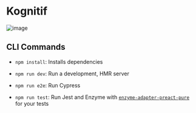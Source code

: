 # Kognitif

![image](https://user-images.githubusercontent.com/34271483/151677836-3804c75f-beba-4c5c-86b9-055ee70e0550.png)

## CLI Commands

- `npm install`: Installs dependencies

- `npm run dev`: Run a development, HMR server

- `npm run e2e`: Run Cypress

- `npm run test`: Run Jest and Enzyme with
  [`enzyme-adapter-preact-pure`](https://github.com/preactjs/enzyme-adapter-preact-pure) for
  your tests
